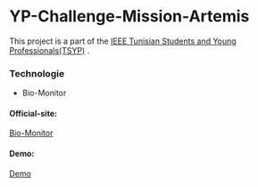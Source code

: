# YP-Challenge-Mission-Artemis
This project is a part of the [IEEE Tunisian Students and Young Professionals(TSYP)](https://tsyp.ieee.tn/) . 

### Technologie
* Bio-Monitor

#### Official-site:

[Bio-Monitor](https://www.asc-csa.gc.ca/eng/sciences/bio-monitor.asp)

#### Demo:

[Demo](https://www.asc-csa.gc.ca/eng/sciences/bio-monitor.asp)
